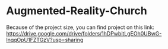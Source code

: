 # Augmented-Reality-Church

Because of the project size, you can find project on this link:
https://drive.google.com/drive/folders/1hDPwbitLgEOh0UBwG-lnqqOpU1FZTGzV?usp=sharing
